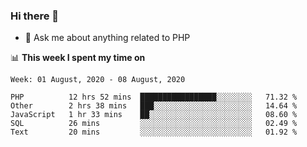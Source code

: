 ### Hi there 👋

<!--
**mustafaculban/mustafaculban** is a ✨ _special_ ✨ repository because its `README.md` (this file) appears on your GitHub profile.

Here are some ideas to get you started:

- 🌱 I’m currently learning ...
- 👯 I’m looking to collaborate on ...
- 🤔 I’m looking for help with ...
- 📫 How to reach me: ...
- 😄 Pronouns: ...
- ⚡ Fun fact: ...

-->
- 💬 Ask me about anything related to PHP


📊 **This week I spent my time on**
<!--START_SECTION:waka-->
```text
Week: 01 August, 2020 - 08 August, 2020

PHP          12 hrs 52 mins  █████████████████░░░░░░░░   71.32 % 
Other        2 hrs 38 mins   ███░░░░░░░░░░░░░░░░░░░░░░   14.64 % 
JavaScript   1 hr 33 mins    ██░░░░░░░░░░░░░░░░░░░░░░░   08.60 % 
SQL          26 mins         ░░░░░░░░░░░░░░░░░░░░░░░░░   02.49 % 
Text         20 mins         ░░░░░░░░░░░░░░░░░░░░░░░░░   01.92 %
```
<!--END_SECTION:waka-->
